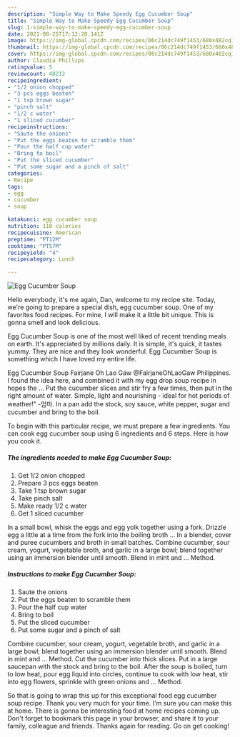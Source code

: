 ```yaml
---
description: "Simple Way to Make Speedy Egg Cucumber Soup"
title: "Simple Way to Make Speedy Egg Cucumber Soup"
slug: 1-simple-way-to-make-speedy-egg-cucumber-soup
date: 2021-08-25T17:12:20.141Z
image: https://img-global.cpcdn.com/recipes/06c214dc749f1453/680x482cq70/egg-cucumber-soup-recipe-main-photo.jpg
thumbnail: https://img-global.cpcdn.com/recipes/06c214dc749f1453/680x482cq70/egg-cucumber-soup-recipe-main-photo.jpg
cover: https://img-global.cpcdn.com/recipes/06c214dc749f1453/680x482cq70/egg-cucumber-soup-recipe-main-photo.jpg
author: Claudia Phillips
ratingvalue: 5
reviewcount: 48212
recipeingredient:
- "1/2 onion chopped"
- "3 pcs eggs beaten"
- "1 tsp brown sugar"
- "pinch salt"
- "1/2 c water"
- "1 sliced cucumber"
recipeinstructions:
- "Saute the onions"
- "Put the eggs beaten to scramble them"
- "Pour the half cup water"
- "Bring to boil"
- "Put the sliced cucumber"
- "Put some sugar and a pinch of salt"
categories:
- Recipe
tags:
- egg
- cucumber
- soup

katakunci: egg cucumber soup 
nutrition: 118 calories
recipecuisine: American
preptime: "PT12M"
cooktime: "PT57M"
recipeyield: "4"
recipecategory: Lunch

---
```



![Egg Cucumber Soup](https://img-global.cpcdn.com/recipes/06c214dc749f1453/680x482cq70/egg-cucumber-soup-recipe-main-photo.jpg)

Hello everybody, it's me again, Dan, welcome to my recipe site. Today, we're going to prepare a special dish, egg cucumber soup. One of my favorites food recipes. For mine, I will make it a little bit unique. This is gonna smell and look delicious.

Egg Cucumber Soup is one of the most well liked of recent trending meals on earth. It's appreciated by millions daily. It is simple, it's quick, it tastes yummy. They are nice and they look wonderful. Egg Cucumber Soup is something which I have loved my entire life.

Egg Cucumber Soup Fairjane Oh Lao Gaw @FairjaneOhLaoGaw Philippines. I found the idea here, and combined it with my egg drop soup recipe in hopes the … Put the cucumber slices and stir fry a few times, then put in the right amount of water. Simple, light and nourishing - ideal for hot periods of weather!&#34; -엄마. In a pan add the stock, soy sauce, white pepper, sugar and cucumber and bring to the boil.


To begin with this particular recipe, we must prepare a few ingredients. You can cook egg cucumber soup using 6 ingredients and 6 steps. Here is how you cook it.

<!--inarticleads1-->

##### The ingredients needed to make Egg Cucumber Soup:

1. Get 1/2 onion chopped
1. Prepare 3 pcs eggs beaten
1. Take 1 tsp brown sugar
1. Take pinch salt
1. Make ready 1/2 c water
1. Get 1 sliced cucumber


In a small bowl, whisk the eggs and egg yolk together using a fork. Drizzle egg a little at a time from the fork into the boiling broth … In a blender, cover and puree cucumbers and broth in small batches. Combine cucumber, sour cream, yogurt, vegetable broth, and garlic in a large bowl; blend together using an immersion blender until smooth. Blend in mint and … Method. 

<!--inarticleads2-->

##### Instructions to make Egg Cucumber Soup:

1. Saute the onions
1. Put the eggs beaten to scramble them
1. Pour the half cup water
1. Bring to boil
1. Put the sliced cucumber
1. Put some sugar and a pinch of salt


Combine cucumber, sour cream, yogurt, vegetable broth, and garlic in a large bowl; blend together using an immersion blender until smooth. Blend in mint and … Method. Cut the cucumber into thick slices. Put in a large saucepan with the stock and bring to the boil. After the soup is boiled, turn to low heat, pour egg liquid into circles, continue to cook with low heat, stir into egg flowers, sprinkle with green onions and … Method. 

So that is going to wrap this up for this exceptional food egg cucumber soup recipe. Thank you very much for your time. I'm sure you can make this at home. There is gonna be interesting food at home recipes coming up. Don't forget to bookmark this page in your browser, and share it to your family, colleague and friends. Thanks again for reading. Go on get cooking!
